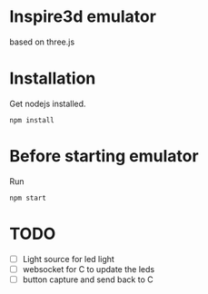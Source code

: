 # Inspire3d emulator
based on three.js

# Installation
Get nodejs installed.
```
npm install
```

# Before starting emulator
Run
```
npm start
```

# TODO
- [ ] Light source for led light
- [ ] websocket for C to update the leds
- [ ] button capture and send back to C
